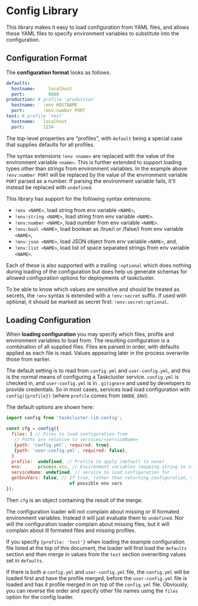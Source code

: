 # Config Library

This library makes it easy to load configuration from YAML files, and allows
these YAML files to specify environment variables to substitute into the
configuration.

Configuration Format
--------------------

The **configuration format** looks as follows.
```yaml
defaults:
  hostname:     localhost
  port:         8080
production: # profile 'production'
  hostname:   !env HOSTNAME
  port:       !env:number PORT
test: # profile 'test'
  hostname:   localhost
  port:       1234
```

The top-level properties are "profiles", with `default` being a special case
that supplies defaults for all profiles.

The syntax extensions `!env <name>` are replaced with the value of the
environment variable `<name>`. This is further extended to support loading
types other than strings from environment variables. In the example above
`!env:number PORT` will be replaced by the value of the environment variable
`PORT` parsed as a number. If parsing the environment variable fails, it'll
instead be replaced with `undefined`.

This library has support for the following syntax extensions:

 * `!env <NAME>`, load string from env variable `<NAME>`,
 * `!env:string <NAME>`, load string from env variable `<NAME>`.
 * `!env:number <NAME>`, load number from env variable `<NAME>`.
 * `!env:bool <NAME>`, load boolean as /true/i or /false/i from env
    variable `<NAME>`,
 * `!env:json <NAME>`, load JSON object from env variable `<NAME>`, and,
 * `!env:list <NAME>`, load list of space separated strings from env
    variable `<NAME>`.

Each of these is also supported with a trailing `:optional` which does nothing
during loading of the configuration but does help us generate schemas for
allowed configuration options for deployments of taskcluster.

To be able to know which values are sensitive and should be treated as secrets,
the `!env` syntax is extended with a `!env:secret` suffix.
If used with optional, it should be marked as secret first: `!env:secret:optional`.

Loading Configuration
---------------------

When **loading configuration** you may specify which files, profile and
environment variables to load from.  The resulting configuration is a
combination of all supplied files.  Files are parsed in order, with defaults
applied as each file is read.  Values appearing later in the process overwrite
those from earlier.

The default setting is to read from `config.yml` and `user-config.yml`, and
this is the normal means of configuring a Taskcluster service.  `config.yml` is
checked in, and `user-config.yml` is in `.gitignore` and used by developers to
provide credentials. So in most cases, services load load configuration with
`config({profile})` (where `profile` comes from `$NODE_ENV`).

The default options are shown here:
```js
import config from 'taskcluster-lib-config';

const cfg = config({
  files: [ // Files to load configuration from
   // Paths are relative to services/<serviceName>
   {path: 'config.yml', required: true},
   {path: 'user-config.yml', required: false},
  ]
  profile:  undefined, // Profile to apply (default to none)
  env:      process.env, // Environment variables (mapping string to strings)
  serviceName: undefined, // service to load configuration for
  getEnvVars: false, // If true, rather than returning configuration, this returns the list
                        of possible env vars
});
```

Then `cfg` is an object containing the result of the merge.

The configuration loader will not complain about missing or ill formated
environment variables. Instead it will just evaluate them to `undefined`. Nor will
the configuration loader complain about missing files, but it will complain
about ill formated files and missing profiles.

If you specify `{profile: 'test'}` when loading the example configuration file
listed at the top of this document, the loader will first load the `defaults`
section and then merge in values from the `test` section overwriting
values set in `defaults`.

If there is both a `config.yml` and `user-config.yml` file, the `config.yml`
will be loaded first and have the profile merged, before the `user-config.yml`
file is loaded and has it profile merged in on top of the `config.yml` file.
Obviously, you can reverse the order and specify other file names using the
`files` option for the config loader.
